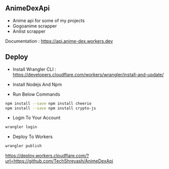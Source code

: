## AnimeDexApi

- Anime api for some of my projects
- Gogoanime scrapper
- Anilist scrapper

Documentation : https://api.anime-dex.workers.dev

## Deploy
- Install Wrangler CLI : https://developers.cloudflare.com/workers/wrangler/install-and-update/

- Install Nodejs And Npm

- Run Below Commands
```bash
npm install --save npm install cheerio
npm install --save npm install crypto-js
```

- Login To Your Account
```bash
wrangler login
```

- Deploy To Workers
```bash
wrangler publish
```
https://deploy.workers.cloudflare.com/?url=https://github.com/TechShreyash/AnimeDexApi

